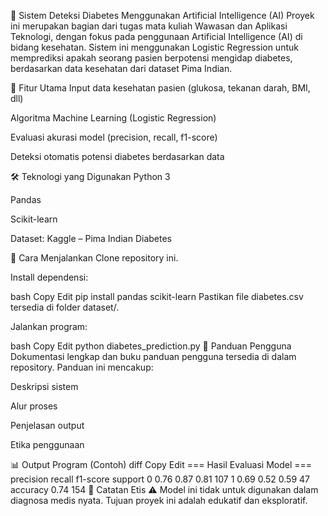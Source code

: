 📘 Sistem Deteksi Diabetes Menggunakan Artificial Intelligence (AI)
Proyek ini merupakan bagian dari tugas mata kuliah Wawasan dan Aplikasi Teknologi, dengan fokus pada penggunaan Artificial Intelligence (AI) di bidang kesehatan. Sistem ini menggunakan Logistic Regression untuk memprediksi apakah seorang pasien berpotensi mengidap diabetes, berdasarkan data kesehatan dari dataset Pima Indian.

🧠 Fitur Utama
Input data kesehatan pasien (glukosa, tekanan darah, BMI, dll)

Algoritma Machine Learning (Logistic Regression)

Evaluasi akurasi model (precision, recall, f1-score)

Deteksi otomatis potensi diabetes berdasarkan data

🛠️ Teknologi yang Digunakan
Python 3

Pandas

Scikit-learn

Dataset: Kaggle – Pima Indian Diabetes

🚀 Cara Menjalankan
Clone repository ini.

Install dependensi:

bash
Copy
Edit
pip install pandas scikit-learn
Pastikan file diabetes.csv tersedia di folder dataset/.

Jalankan program:

bash
Copy
Edit
python diabetes_prediction.py
📄 Panduan Pengguna
Dokumentasi lengkap dan buku panduan pengguna tersedia di dalam repository. Panduan ini mencakup:

Deskripsi sistem

Alur proses

Penjelasan output

Etika penggunaan

📊 Output Program (Contoh)
diff
Copy
Edit
=== Hasil Evaluasi Model ===
              precision    recall  f1-score   support
           0       0.76      0.87      0.81       107
           1       0.69      0.52      0.59        47
    accuracy                           0.74       154
📌 Catatan Etis
⚠️ Model ini tidak untuk digunakan dalam diagnosa medis nyata. Tujuan proyek ini adalah edukatif dan eksploratif.
